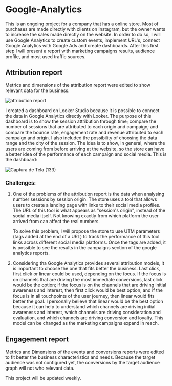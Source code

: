 # Google-Analytics

This is an ongoing project for a company that has a online store. Most of purchases are made directly with clients on Instagram, but the owner wants to increase the sales made directly on the website. In order to do so, I will use Google Analytics to create custom events, implement URL's, connect Google Analytics with Google Ads and create dashboards. After this first step I will present a report with marketing campaigns results, audience profile, and most used traffic sources. 

 ## Attribution report

Metrics and dimensions of the attribution report were edited to show relevant data for the business.

 ![attribution report ](https://github.com/sophiagiuliani/Google-Analytics/assets/126698969/1c1e5f30-c338-430a-8946-2d12642f47ad)

 I created a dashboard on Looker Studio because it is possible to connect the data in Google Analytics directly with Looker. The purpose of this dashboard is to show the session attribution through time; compare the number of sessions that are attributed to each origin and campaign; and compare the bounce rate, engagement rate and revenue attributed to each campaign and origin. I also included the possibility of choosing the data range and the city of the session. The idea is to show, in general, where the users are coming from before arriving at the website, so the store can have a better idea of the performance of each campaign and social media. This is the dashboard: 

![Captura de Tela (133)](https://github.com/sophiagiuliani/gif/assets/126698969/b772ea53-69f5-49a0-996d-5a4626a41e4b)

 ### Challenges:
 
1. One of the problems of the attribution report is the data when analysing number sessions by session origin. The store uses a tool that allows users to create a landing page with links to their social media profiles. The URL of this tool is what appears as "session's origin", instead of the social media itself. Not knowing exactly from which platform the user arrived from can affect the real numbers. 

	To solve this problem, I will propose the store to use UTM parameters (tags added at the end of a URL) to track the performance of this tool links across different social media platforms. Once the tags are added, it is possible to see the results in the campaigns section of the google analytics reports. 

2. Considering tha Google Analytics provides several attribution models, it is important to choose the one that fits better the business. Last click, first click or linear could be used, depending on the focus. If the focus is on channels that are driving the most immediate conversions, last click would be the option; if the focus is on the channels that are driving initial awareness and interest, then first click would be best option; and if the focus is in all touchpoints of the user journey, then linear would fits better the goal. I personally believe that linear would be the best option because it can help to understand which channels are driving initial awareness and interest, which channels are driving consideration and evaluation, and which channels are driving conversion and loyalty. This model can be changed as the marketing campaigns expand in reach. 

## Engagement report

Metrics and Dimensions of the events and conversions reports were edited to fit better the business characteristics and needs. Because the target audience was not configured yet, the conversions by the target audience graph will not who relevant data. 
 

   This project will be updated weekly. 
